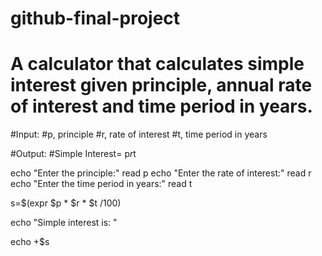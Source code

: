 # github-final-project
# A calculator that calculates simple interest given principle, annual rate of interest and time period in years.

#Input:
#p, principle
#r, rate of interest
#t, time period in years

#Output:
#Simple Interest= p*r*t

echo "Enter the principle:"
read p
echo "Enter the rate of interest:"
read r
echo "Enter the time period in years:"
read t

s=$(expr $p \* $r \* $t /100)

echo "Simple interest is: "

echo +$s




